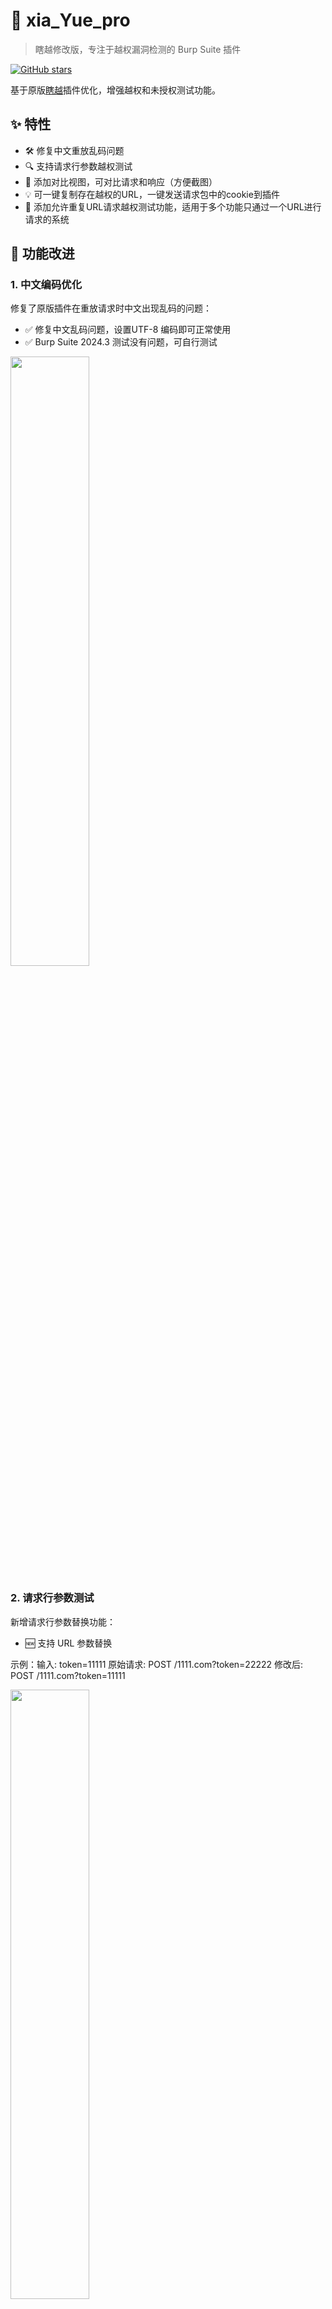 # 🎯 xia_Yue_pro 

>  瞎越修改版，专注于越权漏洞检测的 Burp Suite 插件

[![GitHub stars](https://img.shields.io/github/stars/h00klod0er/xia_yue_pro)](https://github.com/h00klod0er/xia_yue_pro/stargazers)

基于原版[瞎越](https://github.com/smxiazi/xia_Yue)插件优化，增强越权和未授权测试功能。

## ✨ 特性

- 🛠️ 修复中文重放乱码问题
- 🔍 支持请求行参数越权测试
- 🚀 添加对比视图，可对比请求和响应（方便截图）
- 💡 可一键复制存在越权的URL，一键发送请求包中的cookie到插件
- 🔄 添加允许重复URL请求越权测试功能，适用于多个功能只通过一个URL进行请求的系统

## 🔨 功能改进

### 1. 中文编码优化 

修复了原版插件在重放请求时中文出现乱码的问题：
- ✅ 修复中文乱码问题，设置UTF-8 编码即可正常使用
- ✅ Burp Suite 2024.3 测试没有问题，可自行测试

<img src="https://github.com/user-attachments/assets/692f5f08-1610-40fa-a8ee-685006c229c9" width="50%">

### 2. 请求行参数测试

新增请求行参数替换功能：
- 🆕 支持 URL 参数替换

示例：输入: token=11111
原始请求: POST /1111.com?token=22222
修改后: POST /1111.com?token=11111


<img src="https://github.com/user-attachments/assets/c9b71dc9-3a23-4510-9d83-83e3875e8df8" width="50%">

### 3. 可一键发送cookie和请求包到插件分析
右键菜单
set cookie 可直接设置插件中越权cookie
sed to xiayue 可发送请求包到插件进行测试

<img src="https://github.com/user-attachments/assets/008668e8-82b1-4903-8b88-2508a9e35848" width="50%">

### 4. 添加对比视图功能，可直观看到原始和低权限响应包对比（方便截图）

点击请求包即可看到

<img src="https://github.com/user-attachments/assets/36dec689-ed2a-4c2b-b2a8-29c8faa708c8" width="50%">

### 5. 添加允许重复请求功能，对于某些系统可能存在URL一致，body不同的情况测试越权

原版插件会对url进行限制，相同的URL只会请求一次，当遇到系统使用同一个接口传参，存在URL一致，body不同的情况可以开启此功能

<img src="https://github.com/user-attachments/assets/ef62d3ea-dcc0-4ff5-8611-5dd14c961774" width="50%">

### 6. 添加一键复制所有越权URL的功能

点击后可直接复制存在越权和未授权的url

<img src="https://github.com/user-attachments/assets/7a9adeca-b831-4514-bee0-9621129c5407" width="50%">
<img src="https://github.com/user-attachments/assets/73f8e862-b11b-424a-9c52-ac5b56ca252d" width="50%">

复制后的效果如下

<img src="https://github.com/user-attachments/assets/6aa2a441-27ed-45b2-903c-f35ac8b211e4" width="50%">

## 📝 待办事项

- [ ] 支持更多未授权测试方式
  - [ ] API 路径穿越
  - [ ] JS 文件越权
  - [ ] 更多测试场景...
- [ ] 优化界面交互

## 🤝 贡献

欢迎提交 Issue 和 Pull Request！


## 🙏 致谢

- [瞎越原版](https://github.com/smxiazi/xia_Yue)
- 所有贡献者

## ⚠️ 免责声明

本工具仅用于授权的企业安全建设：
- 使用本工具时需确保符合当地法律法规
- 使用本工具造成的任何非法后果由使用者承担
- 使用本工具即视为同意本免责声明

本工具仅能在取得足够合法授权的企业安全建设中使用，在使用本工具过程中，您应确保自己所有行为符合当地的法律法规。
如您在使用本工具的过程中存在任何非法行为，您将自行承担所有后果，本工具所有开发者和所有贡献者不承担任何法律及连带责任。

除非您已充分阅读、完全理解并接受本协议所有条款，否则，请您不要安装并使用本工具。
您的使用行为或者您以其他任何明示或者默示方式表示接受本协议的，即视为您已阅读并同意本协议的约束。

---
⭐️ 如果这个项目对你有帮助，欢迎 Star！
